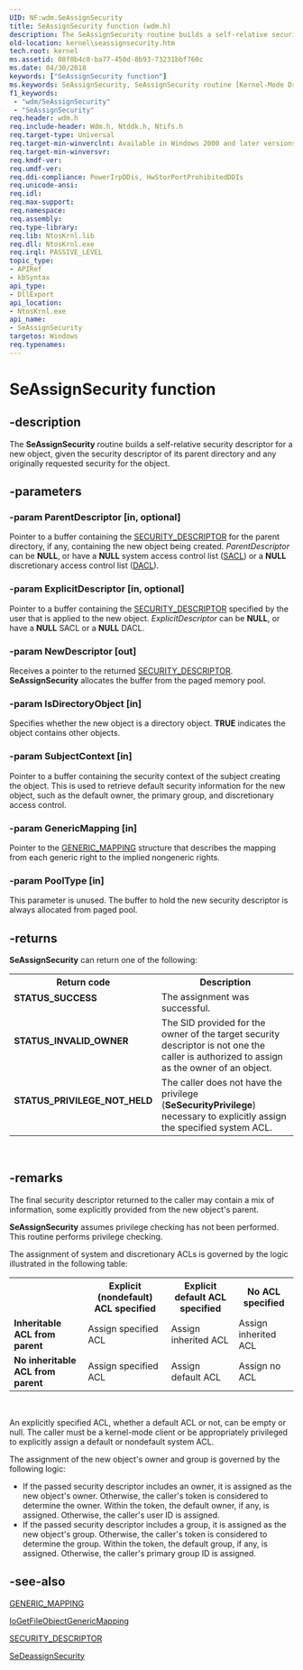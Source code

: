 ```yaml
---
UID: NF:wdm.SeAssignSecurity
title: SeAssignSecurity function (wdm.h)
description: The SeAssignSecurity routine builds a self-relative security descriptor for a new object, given the security descriptor of its parent directory and any originally requested security for the object.
old-location: kernel\seassignsecurity.htm
tech.root: kernel
ms.assetid: 08f0b4c0-ba77-450d-8b93-73231bbf760c
ms.date: 04/30/2018
keywords: ["SeAssignSecurity function"]
ms.keywords: SeAssignSecurity, SeAssignSecurity routine [Kernel-Mode Driver Architecture], k110_10d67a00-4643-4d40-b9a2-1a19e79dc755.xml, kernel.seassignsecurity, wdm/SeAssignSecurity
f1_keywords:
 - "wdm/SeAssignSecurity"
 - "SeAssignSecurity"
req.header: wdm.h
req.include-header: Wdm.h, Ntddk.h, Ntifs.h
req.target-type: Universal
req.target-min-winverclnt: Available in Windows 2000 and later versions of Windows.
req.target-min-winversvr: 
req.kmdf-ver: 
req.umdf-ver: 
req.ddi-compliance: PowerIrpDDis, HwStorPortProhibitedDDIs
req.unicode-ansi: 
req.idl: 
req.max-support: 
req.namespace: 
req.assembly: 
req.type-library: 
req.lib: NtosKrnl.lib
req.dll: NtosKrnl.exe
req.irql: PASSIVE_LEVEL
topic_type:
- APIRef
- kbSyntax
api_type:
- DllExport
api_location:
- NtosKrnl.exe
api_name:
- SeAssignSecurity
targetos: Windows
req.typenames: 
---
```


# SeAssignSecurity function


## -description


The 
   <b>SeAssignSecurity</b> routine builds a self-relative security descriptor for a new object, given the security descriptor of its parent directory and any originally requested security for the object.


## -parameters




### -param ParentDescriptor [in, optional]

Pointer to a buffer containing the <a href="https://docs.microsoft.com/windows-hardware/drivers/ddi/ntifs/ns-ntifs-_security_descriptor">SECURITY_DESCRIPTOR</a> for the parent directory, if any, containing the new object being created. <i>ParentDescriptor</i> can be <b>NULL</b>, or have a <b>NULL</b> system access control list (<a href="https://docs.microsoft.com/windows-hardware/drivers/">SACL</a>) or a <b>NULL</b> discretionary access control list (<a href="https://docs.microsoft.com/windows-hardware/drivers/">DACL</a>).


### -param ExplicitDescriptor [in, optional]

Pointer to a buffer containing the <a href="https://docs.microsoft.com/windows-hardware/drivers/ddi/ntifs/ns-ntifs-_security_descriptor">SECURITY_DESCRIPTOR</a> specified by the user that is applied to the new object. <i>ExplicitDescriptor</i> can be <b>NULL</b>, or have a <b>NULL</b> SACL or a <b>NULL</b> DACL.


### -param NewDescriptor [out]

Receives a pointer to the returned <a href="https://docs.microsoft.com/windows-hardware/drivers/ddi/ntifs/ns-ntifs-_security_descriptor">SECURITY_DESCRIPTOR</a>. <b>SeAssignSecurity</b> allocates the buffer from the paged memory pool.


### -param IsDirectoryObject [in]

Specifies whether the new object is a directory object. <b>TRUE</b> indicates the object contains other objects.


### -param SubjectContext [in]

Pointer to a buffer containing the security context of the subject creating the object. This is used to retrieve default security information for the new object, such as the default owner, the primary group, and discretionary access control.


### -param GenericMapping [in]

Pointer to the <a href="https://docs.microsoft.com/windows-hardware/drivers/ddi/wdm/ns-wdm-_generic_mapping">GENERIC_MAPPING</a> structure that describes the mapping from each generic right to the implied nongeneric rights.


### -param PoolType [in]

This parameter is unused.  The buffer to hold the new security descriptor is always allocated from paged pool.


## -returns



<b>SeAssignSecurity</b> can return one of the following:

<table>
<tr>
<th>Return code</th>
<th>Description</th>
</tr>
<tr>
<td width="40%">
<dl>
<dt><b>STATUS_SUCCESS</b></dt>
</dl>
</td>
<td width="60%">
The assignment was successful. 

</td>
</tr>
<tr>
<td width="40%">
<dl>
<dt><b>STATUS_INVALID_OWNER</b></dt>
</dl>
</td>
<td width="60%">
The SID provided for the owner of the target security descriptor is not one the caller is authorized to assign as the owner of an object.

</td>
</tr>
<tr>
<td width="40%">
<dl>
<dt><b>STATUS_PRIVILEGE_NOT_HELD</b></dt>
</dl>
</td>
<td width="60%">
The caller does not have the privilege (<b>SeSecurityPrivilege</b>) necessary to explicitly assign the specified system ACL.

</td>
</tr>
</table>
 




## -remarks



The final security descriptor returned to the caller may contain a mix of information, some explicitly provided from the new object's parent.

<b>SeAssignSecurity</b> assumes privilege checking has not been performed. This routine performs privilege checking.

The assignment of system and discretionary ACLs is governed by the logic illustrated in the following table:

<table>
<tr>
<th></th>
<th>Explicit (nondefault) ACL specified</th>
<th>Explicit default ACL specified</th>
<th>No ACL specified</th>
</tr>
<tr>
<td>
<b>Inheritable ACL from parent
              </b>

</td>
<td>
Assign specified ACL

</td>
<td>
Assign inherited ACL

</td>
<td>
Assign inherited ACL

</td>
</tr>
<tr>
<td>
<b>No inheritable ACL from parent</b>

</td>
<td>
Assign specified ACL

</td>
<td>
Assign default ACL

</td>
<td>
Assign no ACL

</td>
</tr>
</table>
 

An explicitly specified ACL, whether a default ACL or not, can be empty or null. The caller must be a kernel-mode client or be appropriately privileged to explicitly assign a default or nondefault system ACL.

The assignment of the new object's owner and group is governed by the following logic:

<ul>
<li>
If the passed security descriptor includes an owner, it is assigned as the new object's owner. Otherwise, the caller's token is considered to determine the owner. Within the token, the default owner, if any, is assigned. Otherwise, the caller's user ID is assigned.

</li>
<li>
If the passed security descriptor includes a group, it is assigned as the new object's group. Otherwise, the caller's token is considered to determine the group. Within the token, the default group, if any, is assigned. Otherwise, the caller's primary group ID is assigned.

</li>
</ul>



## -see-also




<a href="https://docs.microsoft.com/windows-hardware/drivers/ddi/wdm/ns-wdm-_generic_mapping">GENERIC_MAPPING</a>



<a href="https://docs.microsoft.com/windows-hardware/drivers/ddi/ntddk/nf-ntddk-iogetfileobjectgenericmapping">IoGetFileObjectGenericMapping</a>



<a href="https://docs.microsoft.com/windows-hardware/drivers/ddi/ntifs/ns-ntifs-_security_descriptor">SECURITY_DESCRIPTOR</a>



<a href="https://docs.microsoft.com/windows-hardware/drivers/ddi/wdm/nf-wdm-sedeassignsecurity">SeDeassignSecurity</a>
 

 

